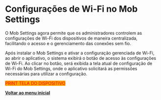 # Configurações de Wi-Fi no Mob Settings

O Mob Settings agora permite que os administradores controlem as configurações de Wi-Fi dos dispositivos de maneira centralizada, facilitando o acesso e o gerenciamento das conexões sem fio.&#x20;

Após instalar o Mob Settings e ativar a configuração gerenciada de Wi-Fi, ao abrir o aplicativo, o sistema exibirá o botão de acesso às configurações de Wi-Fi. Ao clicar no botão, será exibida a tela atual de configuração de Wi-Fi do Mob Settings, onde o aplicativo solicitará as permissões necessárias para utilizar a configuração.

<mark style="color:red;background-color:orange;">PRINT TELA DO DISPOSITIVO</mark>

[**Voltar ao menu inicial**](./)
